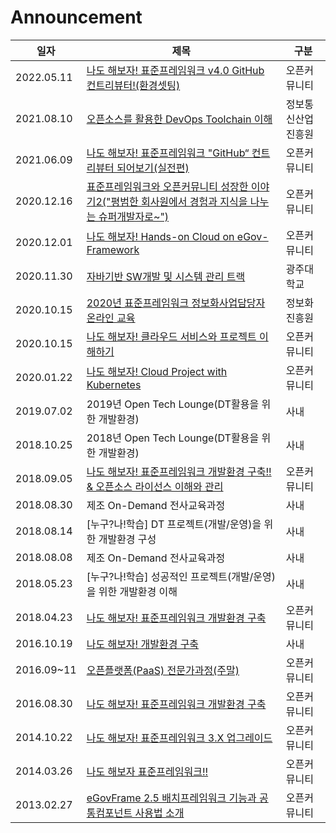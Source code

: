 Announcement
=

| 일자         | 제목                                                                                            | 구분        |
|------------|-----------------------------------------------------------------------------------------------|-----------|
| 2022.05.11 | [나도 해보자! 표준프레임워크 v4.0 GitHub 컨트리뷰터!(환경셋팅)](/opdc/102th/README.md)                             | 오픈커뮤니티    |
| 2021.08.10 | [오픈소스를 활용한 DevOps Toolchain 이해](/nipa/113th/README.md)                                        | 정보통신산업진흥원 |
| 2021.06.09 | [나도 해보자! 표준프레임워크 "GitHub“ 컨트리뷰터 되어보기(실전편)](/opdc/95th/README.md)                              | 오픈커뮤니티    |
| 2020.12.16 | [표준프레임워크와 오픈커뮤니티 성장한 이야기2("평범한 회사원에서 경험과 지식을 나누는 슈퍼개발자로~")](/opdc/10th_anniversary/README.md) | 오픈커뮤니티    |
| 2020.12.01 | [나도 해보자! Hands-on Cloud on eGov-Framework](/opdc/91th/README.md)                              | 오픈커뮤니티    |
| 2020.11.30 | [자바기반 SW개발 및 시스템 관리 트랙](/university/gwangju/README.md)                                        | 광주대학교     |
| 2020.10.15 | [2020년 표준프레임워크 정보화사업담당자 온라인 교육](/government/egovframework/README.md)                          | 정보화진흥원    |
| 2020.10.15 | [나도 해보자! 클라우드 서비스와 프로젝트 이해하기](/opdc/90th/README.md)                                           | 오픈커뮤니티    |
| 2020.01.22 | [나도 해보자! Cloud Project with Kubernetes](/opdc/88th/README.md)                                 | 오픈커뮤니티    |
| 2019.07.02 | 2019년 Open Tech Lounge(DT활용을 위한 개발환경)                                                         | 사내        |
| 2018.10.25 | 2018년 Open Tech Lounge(DT활용을 위한 개발환경)                                                         | 사내        |
| 2018.09.05 | [나도 해보자! 표준프레임워크 개발환경 구축!! & 오픈소스 라이선스 이해와 관리](/opdc/80th/README.md)                          | 오픈커뮤니티    |
| 2018.08.30 | 제조 On-Demand 전사교육과정                                                                           | 사내        |
| 2018.08.14 | [누구?나!학습] DT 프로젝트(개발/운영)을 위한 개발환경 구성                                                          | 사내        |
| 2018.08.08 | 제조 On-Demand 전사교육과정                                                                           | 사내        |
| 2018.05.23 | [누구?나!학습] 성공적인 프로젝트(개발/운영)을 위한 개발환경 이해                                                        | 사내        |
| 2018.04.23 | [나도 해보자! 표준프레임워크 개발환경 구축](/opdc/77th/README.md)                                               | 오픈커뮤니티    |
| 2016.10.19 | [나도 해보자! 개발환경 구축](/company/techiechat/README.md)                                              | 사내        |
| 2016.09~11 | [오픈플랫폼(PaaS) 전문가과정(주말)](https://www.onoffmix.com/event/76023)                                 | 오픈커뮤니티    |
| 2016.08.30 | [나도 해보자! 표준프레임워크 개발환경 구축](/opdc/71th/README.md)                                               | 오픈커뮤니티    |
| 2014.10.22 | [나도 해보자! 표준프레임워크 3.X 업그레이드](/opdc/50th/README.md)                                             | 오픈커뮤니티    |
| 2014.03.26 | [나도 해보자 표준프레임워크!!](/opdc/43th/README.md)                                                      | 오픈커뮤니티    |
| 2013.02.27 | [eGovFrame 2.5 배치프레임워크 기능과 공통컴포넌트 사용법 소개](/opdc/30th/README.md)                               | 오픈커뮤니티    |